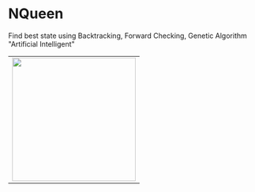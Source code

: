 # NQueen
Find best state using Backtracking, Forward Checking, Genetic Algorithm "Artificial Intelligent"

<table style="border:0px;">
  <tr>
    <td>
      <img src="https://raw.githubusercontent.com/litkalit/NQueen/master/screenshots/Screenshot_2017-07-24-15-05-29-472_com.bokvlt.nqueen.png" width="250"/>
    </td>
  </tr>
</table>
